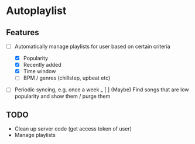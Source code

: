 # Autoplaylist

## Features
- [ ] Automatically manage playlists for user based on certain criteria
  - [x] Popularity
  - [x] Recently added
  - [x] Time window
  - [ ] BPM / genres (chillstep, upbeat etc)
- [ ] Periodic syncing, e.g. once a week
_ [ ] (Maybe) Find songs that are low popularity and show them / purge them


## TODO
- Clean up server code (get access token of user)
- Manage playlists
